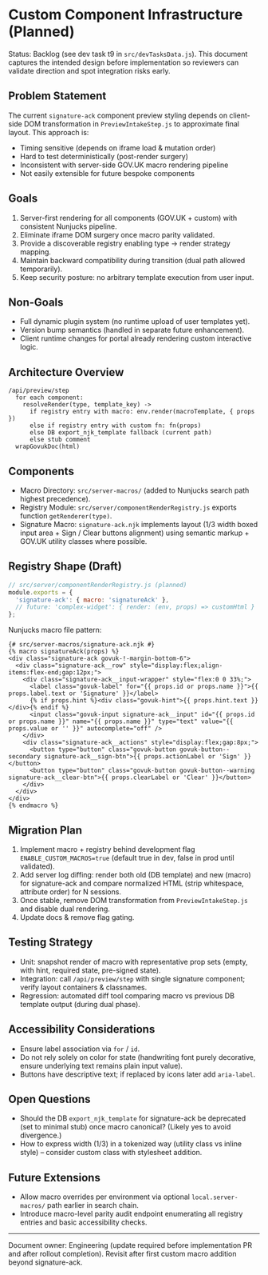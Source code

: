 # Custom Component Infrastructure (Planned)

Status: Backlog (see dev task t9 in `src/devTasksData.js`). This document captures the intended design before implementation so reviewers can validate direction and spot integration risks early.

## Problem Statement
The current `signature-ack` component preview styling depends on client-side DOM transformation in `PreviewIntakeStep.js` to approximate final layout. This approach is:
- Timing sensitive (depends on iframe load & mutation order)
- Hard to test deterministically (post-render surgery)
- Inconsistent with server-side GOV.UK macro rendering pipeline
- Not easily extensible for future bespoke components

## Goals
1. Server-first rendering for all components (GOV.UK + custom) with consistent Nunjucks pipeline.
2. Eliminate iframe DOM surgery once macro parity validated.
3. Provide a discoverable registry enabling type -> render strategy mapping.
4. Maintain backward compatibility during transition (dual path allowed temporarily).
5. Keep security posture: no arbitrary template execution from user input.

## Non-Goals
- Full dynamic plugin system (no runtime upload of user templates yet).
- Version bump semantics (handled in separate future enhancement).
- Client runtime changes for portal already rendering custom interactive logic.

## Architecture Overview
```
/api/preview/step
  for each component:
    resolveRender(type, template_key) ->
      if registry entry with macro: env.render(macroTemplate, { props })
      else if registry entry with custom fn: fn(props)
      else DB export_njk_template fallback (current path)
      else stub comment
  wrapGovukDoc(html)
```

## Components
- Macro Directory: `src/server-macros/` (added to Nunjucks search path highest precedence).
- Registry Module: `src/server/componentRenderRegistry.js` exports function `getRenderer(type)`.
- Signature Macro: `signature-ack.njk` implements layout (1/3 width boxed input area + Sign / Clear buttons alignment) using semantic markup + GOV.UK utility classes where possible.

## Registry Shape (Draft)
```js
// src/server/componentRenderRegistry.js (planned)
module.exports = {
  'signature-ack': { macro: 'signatureAck' },
  // future: 'complex-widget': { render: (env, props) => customHtml }
};
```

Nunjucks macro file pattern:
```njk
{# src/server-macros/signature-ack.njk #}
{% macro signatureAck(props) %}
<div class="signature-ack govuk-!-margin-bottom-6">
  <div class="signature-ack__row" style="display:flex;align-items:flex-end;gap:12px;">
    <div class="signature-ack__input-wrapper" style="flex:0 0 33%;">
      <label class="govuk-label" for="{{ props.id or props.name }}">{{ props.label.text or 'Signature' }}</label>
      {% if props.hint %}<div class="govuk-hint">{{ props.hint.text }}</div>{% endif %}
      <input class="govuk-input signature-ack__input" id="{{ props.id or props.name }}" name="{{ props.name }}" type="text" value="{{ props.value or '' }}" autocomplete="off" />
    </div>
    <div class="signature-ack__actions" style="display:flex;gap:8px;">
      <button type="button" class="govuk-button govuk-button--secondary signature-ack__sign-btn">{{ props.actionLabel or 'Sign' }}</button>
      <button type="button" class="govuk-button govuk-button--warning signature-ack__clear-btn">{{ props.clearLabel or 'Clear' }}</button>
    </div>
  </div>
</div>
{% endmacro %}
```

## Migration Plan
1. Implement macro + registry behind development flag `ENABLE_CUSTOM_MACROS=true` (default true in dev, false in prod until validated).
2. Add server log diffing: render both old (DB template) and new (macro) for signature-ack and compare normalized HTML (strip whitespace, attribute order) for N sessions.
3. Once stable, remove DOM transformation from `PreviewIntakeStep.js` and disable dual rendering.
4. Update docs & remove flag gating.

## Testing Strategy
- Unit: snapshot render of macro with representative prop sets (empty, with hint, required state, pre-signed state).
- Integration: call `/api/preview/step` with single signature component; verify layout containers & classnames.
- Regression: automated diff tool comparing macro vs previous DB template output (during dual phase).

## Accessibility Considerations
- Ensure label association via `for` / `id`.
- Do not rely solely on color for state (handwriting font purely decorative, ensure underlying text remains plain input value).
- Buttons have descriptive text; if replaced by icons later add `aria-label`.

## Open Questions
- Should the DB `export_njk_template` for signature-ack be deprecated (set to minimal stub) once macro canonical? (Likely yes to avoid divergence.)
- How to express width (1/3) in a tokenized way (utility class vs inline style) – consider custom class with stylesheet addition.

## Future Extensions
- Allow macro overrides per environment via optional `local.server-macros/` path earlier in search chain.
- Introduce macro-level parity audit endpoint enumerating all registry entries and basic accessibility checks.

---
Document owner: Engineering (update required before implementation PR and after rollout completion). Revisit after first custom macro addition beyond signature-ack.
